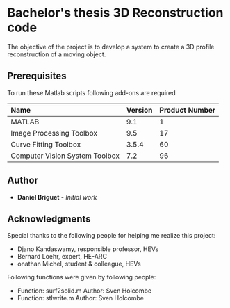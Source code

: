 # Bachelor's thesis 3D Reconstruction code
The objective of the project is to develop a system to create a 3D profile reconstruction of a moving object.


## Prerequisites
To run these Matlab scripts following add-ons are required

|Name                          |Version      |Product Number|
|:-----------------------------|:------------|:-------------|
|MATLAB                        |9.1          |1             |
|Image Processing Toolbox      |9.5          |17            |
|Curve Fitting Toolbox         |3.5.4        |60            |
|Computer Vision System Toolbox|7.2          |96            |

## Author

* **Daniel Briguet** - *Initial work*

## Acknowledgments

Special thanks to the following people for helping me realize this project:
* Djano Kandaswamy, responsible professor, HEVs
* Bernard Loehr, expert, HE-ARC
* onathan Michel, student & colleague, HEVs

Following functions were given by following people:
* Function: surf2solid.m	Author: Sven Holcombe
* Function: stlwrite.m	Author: Sven Holcombe
